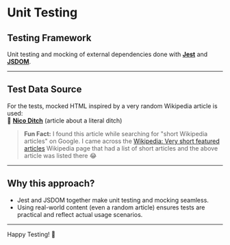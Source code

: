 # Unit Testing

## Testing Framework
Unit testing and mocking of external dependencies done with **[Jest](https://jestjs.io/)** and **[JSDOM](https://github.com/jsdom/jsdom)**.

---

## Test Data Source
For the tests, mocked HTML inspired by a very random Wikipedia article is used:  
📄 [**Nico Ditch**](https://en.wikipedia.org/wiki/Nico_Ditch)  (article about a literal ditch)

<blockquote>
<b>Fun Fact:</b> I found this article while searching for "short Wikipedia articles" on Google.  
I came across the <a href="https://en.wikipedia.org/wiki/Wikipedia:Very_short_featured_articles">Wikipedia: Very short featured articles</a> Wikipedia page that had a list of short articles and the 
above article was listed there 😂 
</blockquote>

---

## Why this approach?
- Jest and JSDOM together make unit testing and mocking seamless.
- Using real-world content (even a random article) ensures tests are practical and reflect actual usage scenarios.

---

Happy Testing! 🚀

